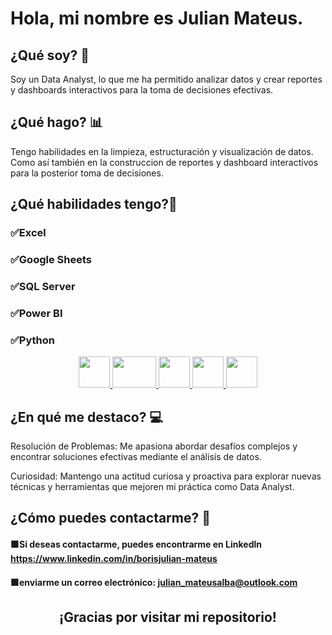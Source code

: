 # Hola, mi nombre es Julian Mateus.

## ¿Qué soy? 👋
Soy un Data Analyst, lo que me ha permitido analizar datos y crear reportes y dashboards interactivos para la toma de decisiones efectivas.


## ¿Qué hago? 📊

Tengo habilidades en la limpieza, estructuración y visualización de datos. Como así también en la construccion de reportes y dashboard interactivos para la posterior toma de decisiones.

## ¿Qué habilidades tengo?🏹

### ✅Excel
### ✅Google Sheets
### ✅SQL Server
### ✅Power BI 
### ✅Python

<p align="center">
        <a href="https://www.microsoft.com/es-co/microsoft-365/excel?ef_id=_k_d9c08c8898c4128b76e8eac2b9d32e2a_k_&OCID=AIDcmm2yn7li7u_SEM__k_d9c08c8898c4128b76e8eac2b9d32e2a_k_&msclkid=d9c08c8898c4128b76e8eac2b9d32e2a" target="_blank">
                <img src="https://github.com/Julian-Mateus/AventureWorksBicyclesStore/assets/158619680/396ba14d-15b9-4844-ac82-cc9137dabe16" width="50" height="50" />
    </a>
        <a href="https://www.google.com/sheets/about/" target="_blank">
        <img src="https://github.com/Julian-Mateus/Julian-Mateus/assets/158619680/a7734d85-a43a-47ba-af9a-e915178bbe43" width="70"           height="50" />
    </a>
        <a href="https://www.microsoft.com/en-us/sql-server/sql-server-downloads?ocid=ORSEARCH_Bing" target="_blank">
        <img src="https://github.com/Julian-Mateus/AventureWorksBicyclesStore/assets/158619680/84162c13-cf6e-46ec-84d7-c094276776ed" width="50" height="50" />
    </a>
        <a href="https://powerbi.microsoft.com/es-es/desktop/" target="_blank">
        <img src="https://github.com/Julian-Mateus/LaboratoriosBiogenesys/assets/158619680/69922e76-015b-4d0c-900d-afdebd3f4354"             width="50" height="50" />
    </a>
        <a href="https://www.python.org/" target="_blank">
        <img src="https://github.com/Julian-Mateus/LaboratoriosBiogenesys/assets/158619680/c3d168ba-e4b0-442b-884e-c7bc4028a054"             width="50" height="50" />
    </a>
</p>



## ¿En qué me destaco? 💻
Resolución de Problemas: Me apasiona abordar desafíos complejos y encontrar soluciones efectivas mediante el análisis de datos.

Curiosidad: Mantengo una actitud curiosa y proactiva para explorar nuevas técnicas y herramientas que mejoren mi práctica como Data Analyst.

## ¿Cómo puedes contactarme? 📩
#### 🟧Si deseas contactarme, puedes encontrarme en Linkedln https://www.linkedin.com/in/borisjulian-mateus 
#### 🟧enviarme un correo electrónico: julian_mateusalba@outlook.com



<h2 align="center">
¡Gracias por visitar mi repositorio!
</h2>
